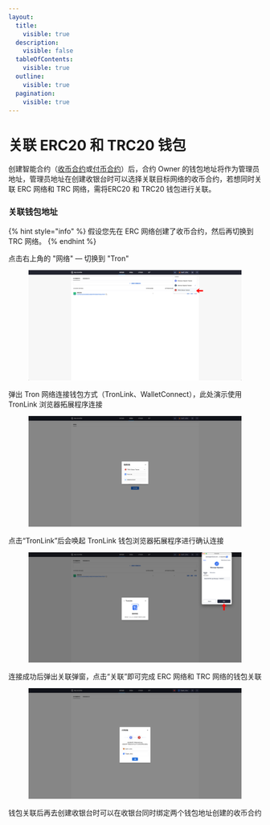 ```yaml
---
layout:
  title:
    visible: true
  description:
    visible: false
  tableOfContents:
    visible: true
  outline:
    visible: true
  pagination:
    visible: true
---
```


# 关联 ERC20 和 TRC20 钱包

创建智能合约（[收币合约](chuang-jian-shou-bi-zhi-neng-he-yue.md)或[付币合约](../startpayout/chuang-jian-fu-bi-zhi-neng-he-yue.md)）后，合约 Owner 的钱包地址将作为管理员地址，管理员地址在创建收银台时可以选择关联目标网络的收币合约，若想同时关联 ERC 网络和 TRC 网络，需将ERC20 和 TRC20 钱包进行关联。

### 关联钱包地址

{% hint style="info" %}
假设您先在 ERC 网络创建了收币合约，然后再切换到 TRC 网络。
{% endhint %}

点击右上角的 "网络" — 切换到 "Tron"

<figure><img src="../../../.gitbook/assets/13.png" alt=""><figcaption></figcaption></figure>

弹出 Tron 网络连接钱包方式（TronLink、WalletConnect），此处演示使用 TronLink 浏览器拓展程序连接

<figure><img src="../../../.gitbook/assets/screencapture-backstage-b2b-pre-ufcfan-org-cashier-2025-04-09-19_58_38.png" alt=""><figcaption></figcaption></figure>

点击“TronLink”后会唤起 TronLink 钱包浏览器拓展程序进行确认连接

<figure><img src="../../../.gitbook/assets/14.png" alt=""><figcaption></figcaption></figure>

连接成功后弹出关联弹窗，点击“关联”即可完成 ERC 网络和 TRC 网络的钱包关联

<figure><img src="../../../.gitbook/assets/screencapture-backstage-b2b-pre-ufcfan-org-2025-04-09-20_05_56.png" alt=""><figcaption></figcaption></figure>

钱包关联后再去创建收银台时可以在收银台同时绑定两个钱包地址创建的收币合约
